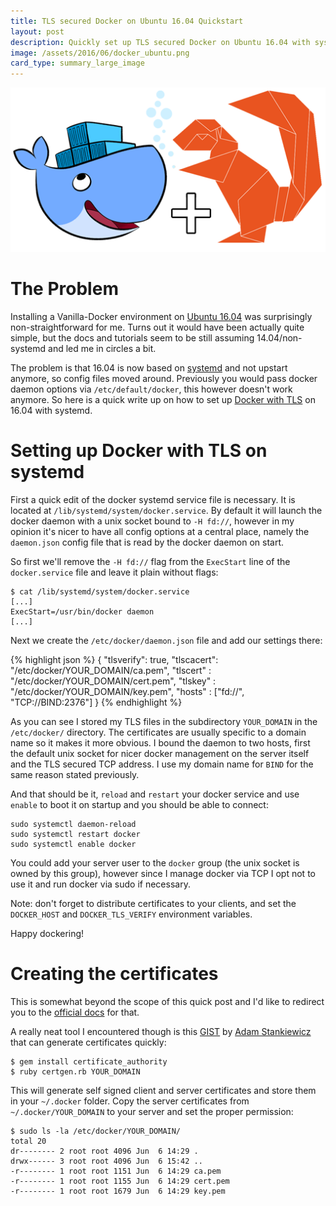 ```yaml
---
title: TLS secured Docker on Ubuntu 16.04 Quickstart
layout: post
description: Quickly set up TLS secured Docker on Ubuntu 16.04 with systemd
image: /assets/2016/06/docker_ubuntu.png
card_type: summary_large_image
---
```


[<img src="/assets/2016/06/docker_ubuntu.png"/>](/assets/2016/06/docker_ubuntu.png)

The Problem
===========

Installing a Vanilla-Docker environment on [Ubuntu
16.04](http://releases.ubuntu.com/16.04/) was surprisingly non-straightforward
for me. Turns out it would have been actually quite simple, but the docs and
tutorials seem to be still assuming 14.04/non-systemd and led me in circles a
bit.

The problem is that 16.04 is now based on
[systemd](https://wiki.ubuntu.com/SystemdForUpstartUsers) and not upstart
anymore, so config files moved around.  Previously you would pass docker daemon
options via `/etc/default/docker`, this however doesn't work
anymore.  So here is a quick write up on how to set up [Docker with
TLS](https://docs.docker.com/engine/security/https/) on 16.04 with systemd.

Setting up Docker with TLS on systemd
=====================================

First a quick edit of the docker systemd service file is necessary. It is
located at `/lib/systemd/system/docker.service`.  By default it
will launch the docker daemon with a unix socket bound to `-H fd://`,
however in my opinion it's nicer to have all config options at a central place,
namely the `daemon.json` config file that is read by the docker daemon
on start.

So first we'll remove the `-H fd://` flag from the
`ExecStart` line of the `docker.service` file and leave
it plain without flags:

```
$ cat /lib/systemd/system/docker.service
[...]
ExecStart=/usr/bin/docker daemon
[...]
```

Next we create the `/etc/docker/daemon.json` file and add our settings
there:

{% highlight json %}
{
  "tlsverify": true,
  "tlscacert": "/etc/docker/YOUR_DOMAIN/ca.pem",
  "tlscert"  : "/etc/docker/YOUR_DOMAIN/cert.pem",
  "tlskey"   : "/etc/docker/YOUR_DOMAIN/key.pem",
  "hosts"    : ["fd://", "TCP://BIND:2376"]
}
{% endhighlight %}

As you can see I stored my TLS files in the subdirectory `YOUR_DOMAIN` in
the `/etc/docker/` directory. The certificates are usually specific
to a domain name so it makes it more obvious.  I bound the daemon to two hosts,
first the default unix socket for nicer docker management on the server itself
and the TLS secured TCP address. I use my domain name for `BIND` for
the same reason stated previously.

And that should be it, `reload` and `restart` your docker service and use `enable` to
boot it on startup and you should be able to connect:

```
sudo systemctl daemon-reload
sudo systemctl restart docker
sudo systemctl enable docker
```

You could add your server user to the `docker` group (the unix socket is owned
by this group), however since I manage docker via TCP I opt not to use it and
run docker via sudo if necessary.

Note: don't forget to distribute certificates to your clients, and  set the
`DOCKER_HOST` and `DOCKER_TLS_VERIFY` environment
variables.

Happy dockering!

Creating the certificates
=========================

This is somewhat beyond the scope of this quick post and I'd like to redirect
you to the [official docs](https://docs.docker.com/engine/security/https/) for
that.

A really neat tool I encountered though is this
[GIST](https://gist.github.com/sheerun/ccdeff92ea1668f3c75f) by [Adam
Stankiewicz](https://github.com/sheerun) that can generate certificates quickly:

```
$ gem install certificate_authority
$ ruby certgen.rb YOUR_DOMAIN
```

This will generate self signed client and server certificates and store them in
your `~/.docker` folder. Copy the server certificates from
`~/.docker/YOUR_DOMAIN` to your server and set the proper
permission:

```
$ sudo ls -la /etc/docker/YOUR_DOMAIN/
total 20
dr-------- 2 root root 4096 Jun  6 14:29 .
drwx------ 3 root root 4096 Jun  6 15:42 ..
-r-------- 1 root root 1151 Jun  6 14:29 ca.pem
-r-------- 1 root root 1155 Jun  6 14:29 cert.pem
-r-------- 1 root root 1679 Jun  6 14:29 key.pem
```

